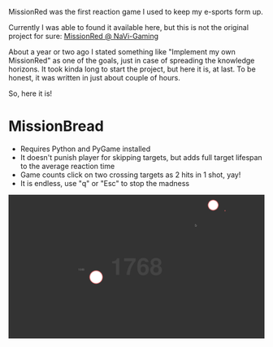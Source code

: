 MissionRed was the first reaction game I used to keep my e-sports form up.

Currently I was able to found it available here, but this is not the original project for sure: [MissionRed @ NaVi-Gaming](http://play.navi-gaming.com/games/counter-strike_go/missionred)

About a year or two ago I stated something like "Implement my own MissionRed" as one of the goals, just in case of spreading the knowledge horizons. It took kinda long to start the project, but here it is, at last. To be honest, it was written in just about couple of hours.

So, here it is!

# MissionBread

- Requires Python and PyGame installed
- It doesn't punish player for skipping targets, but adds full target lifespan to the average reaction time
- Game counts click on two crossing targets as 2 hits in 1 shot, yay!
- It is endless, use "q" or "Esc" to stop the madness

![screenshot](/screenshot.png)
